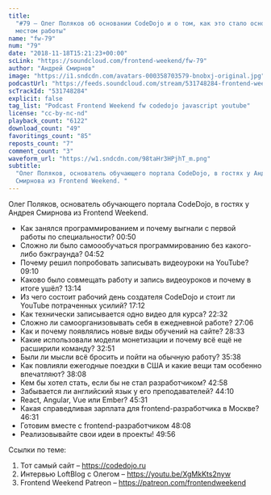 ```yaml
---
title:
  "#79 – Олег Поляков об основании CodeDojo и о том, как это стало основным
  местом работы"
name: "fw-79"
num: "79"
date: "2018-11-18T15:21:23+00:00"
scLink: "https://soundcloud.com/frontend-weekend/fw-79"
author: "Андрей Смирнов"
image: "https://i1.sndcdn.com/avatars-000358703579-bnobxj-original.jpg"
podcastUrl: "https://feeds.soundcloud.com/stream/531748284-frontend-weekend-fw-79.m4a"
scTrackId: "531748284"
explicit: false
tag_list: "Podcast Frontend Weekend fw codedojo javascript youtube"
license: "cc-by-nc-nd"
playback_count: "6122"
download_count: "49"
favoritings_count: "85"
reposts_count: "7"
comment_count: "3"
waveform_url: "https://w1.sndcdn.com/98taHr3HPjhT_m.png"
subtitle:
  "Олег Поляков, основатель обучающего портала CodeDojo, в гостях у Андрея
  Смирнова из Frontend Weekend. "
---
```


Олег Поляков, основатель обучающего портала CodeDojo, в гостях у Андрея Смирнова
из Frontend Weekend.

- Как занялся программированием и почему выгнали с первой работы по
  специальности? <timecode sec="50">00:50</timecode>
- Сложно ли было самоообучаться программированию без какого-либо бэкграунда?
  <timecode sec="292">04:52</timecode>
- Почему решил попробовать записывать видеоуроки на YouTube?
  <timecode sec="550">09:10</timecode>
- Каково было совмещать работу и запись видеоуроков и почему в итоге ушёл?
  <timecode sec="794">13:14</timecode>
- Из чего состоит рабочий день создателя CodeDojo и стоит ли YouTube потраченных
  усилий? <timecode sec="1032">17:12</timecode>
- Как технически записывается одно видео для курса?
  <timecode sec="1352">22:32</timecode>
- Сложно ли самоорганизовывать себя в ежедневной работе?
  <timecode sec="1626">27:06</timecode>
- Как и почему появлялись новые виды обучений на сайте?
  <timecode sec="1713">28:33</timecode>
- Какие использовали модели монетизации и почему всё ещё не расширили команду?
  <timecode sec="1971">32:51</timecode>
- Были ли мысли всё бросить и пойти на обычную работу?
  <timecode sec="2138">35:38</timecode>
- Как повлияли ежегодные поездки в США и какие вещи там особенно впечатляют?
  <timecode sec="2288">38:08</timecode>
- Кем бы хотел стать, если бы не стал разработчиком?
  <timecode sec="2578">42:58</timecode>
- Забывается ли английский язык у его преподавателей?
  <timecode sec="2650">44:10</timecode>
- React, Angular, Vue или Ember? <timecode sec="2731">45:31</timecode>
- Какая справедливая зарплата для frontend-разработчика в Москве?
  <timecode sec="2791">46:31</timecode>
- Готовим вместе с frontend-разработчиком <timecode sec="2888">48:08</timecode>
- Реализовывайте свои идеи в проекты! <timecode sec="2996">49:56</timecode>

Ссылки по теме:

1. Тот самый сайт – <https://codedojo.ru>
2. Интервью LoftBlog с Олегом – <https://youtu.be/XgMkKts2nyw>
3. Frontend Weekend Patreon – <https://patreon.com/frontendweekend>
